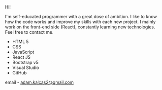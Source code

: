 Hi!

I'm self-educated programmer with a great dose of ambition. I like to know how the code works and improve my skills with each new project.
I mainly work on the front-end side (React), constantly learning new technologies. Feel free to contact me.

- HTML 5
- CSS
- JavaScript
- React JS
- Bootstrap v5
- Visual Studio
- GitHub

email - 
  adam.kalcas2@gmail.com


  

